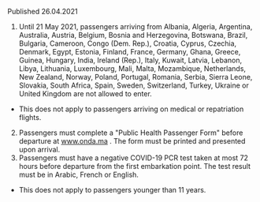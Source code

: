 Published 26.04.2021 
1. Until 21 May 2021, passengers arriving from Albania, Algeria, Argentina, Australia, Austria, Belgium, Bosnia and Herzegovina, Botswana, Brazil, Bulgaria, Cameroon, Congo (Dem. Rep.), Croatia, Cyprus, Czechia, Denmark, Egypt, Estonia, Finland, France, Germany, Ghana, Greece, Guinea, Hungary, India, Ireland (Rep.), Italy, Kuwait, Latvia, Lebanon, Libya, Lithuania, Luxembourg, Mali, Malta, Mozambique, Netherlands, New Zealand, Norway, Poland, Portugal, Romania, Serbia, Sierra Leone, Slovakia, South Africa, Spain, Sweden, Switzerland, Turkey, Ukraine or United Kingdom are not allowed to enter.
- This does not apply to passengers arriving on medical or repatriation flights.
2. Passengers must complete a "Public Health Passenger Form" before departure at <a href="http://www.onda.ma">www.onda.ma</a> . The form must be printed and presented upon arrival.
3. Passengers must have a negative COVID-19 PCR test taken at most 72 hours before departure from the first embarkation point. The test result must be in Arabic, French or English.
- This does not apply to passengers younger than 11 years.

